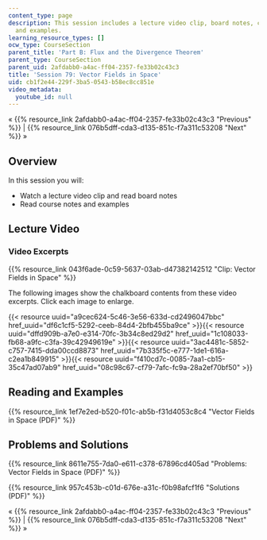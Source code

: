 ```yaml
---
content_type: page
description: This session includes a lecture video clip, board notes, course notes,
  and examples.
learning_resource_types: []
ocw_type: CourseSection
parent_title: 'Part B: Flux and the Divergence Theorem'
parent_type: CourseSection
parent_uid: 2afdabb0-a4ac-ff04-2357-fe33b02c43c3
title: 'Session 79: Vector Fields in Space'
uid: cb1f2e44-229f-3ba5-0543-b58ec8cc851e
video_metadata:
  youtube_id: null
---
```


« {{% resource_link 2afdabb0-a4ac-ff04-2357-fe33b02c43c3 "Previous" %}} | {{% resource_link 076b5dff-cda3-d135-851c-f7a311c53208 "Next" %}} »

Overview
--------

In this session you will:

*   Watch a lecture video clip and read board notes
*   Read course notes and examples

Lecture Video
-------------

### Video Excerpts

{{% resource_link 043f6ade-0c59-5637-03ab-d47382142512 "Clip: Vector Fields in Space" %}}

The following images show the chalkboard contents from these video excerpts. Click each image to enlarge.

{{< resource uuid="a9cec624-5c46-3e56-633d-cd2496047bbc" href_uuid="df6c1cf5-5292-ceeb-84d4-2bfb455ba9ce" >}}{{< resource uuid="dffd909b-a7e0-e314-70fc-3b34c8ed29d2" href_uuid="1c108033-fb68-a9fc-c3fa-39c42949619e" >}}{{< resource uuid="3ac4481c-5852-c757-7415-dda00ccd8873" href_uuid="7b335f5c-e777-1de1-616a-c2ea1b849915" >}}{{< resource uuid="f410cd7c-0085-7aa1-cb15-35c47ad07ab9" href_uuid="08c98c67-cf79-7afc-fc9a-28a2ef70bf50" >}}

Reading and Examples
--------------------

{{% resource_link 1ef7e2ed-b520-f01c-ab5b-f31d4053c8c4 "Vector Fields in Space (PDF)" %}}

Problems and Solutions
----------------------

{{% resource_link 8611e755-7da0-e611-c378-67896cd405ad "Problems: Vector Fields in Space (PDF)" %}}

{{% resource_link 957c453b-c01d-676e-a31c-f0b98afcf1f6 "Solutions (PDF)" %}}

« {{% resource_link 2afdabb0-a4ac-ff04-2357-fe33b02c43c3 "Previous" %}} | {{% resource_link 076b5dff-cda3-d135-851c-f7a311c53208 "Next" %}} »